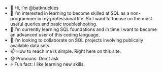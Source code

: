 - 👋 Hi, I’m @batknuckles
- 👀 I’m interested in learning to become skilled at SQL as a non-programmer in my professional life. So I want to focuse on the most useful queries and basic troubleshooting. 
- 🌱 I’m currently learning SQL foundations and in time I want to become an advanced user of this coding language. 
- 💞️ I’m looking to collaborate on SQL projects involving publically available data sets. 
- 📫 How to reach me is simple. Right here on this site. 
- 😄 Pronouns: Don't ask
- ⚡ Fun fact: I like learning new skills. 

<!---
batknuckles/batknuckles is a ✨ special ✨ repository because its `README.md` (this file) appears on your GitHub profile.
You can click the Preview link to take a look at your changes.
--->
